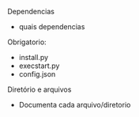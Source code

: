 
Dependencias
+ quais dependencias

Obrigatorio:
+ install.py
+ execstart.py
+ config.json


Diretório e arquivos
+ Documenta cada arquivo/diretorio
